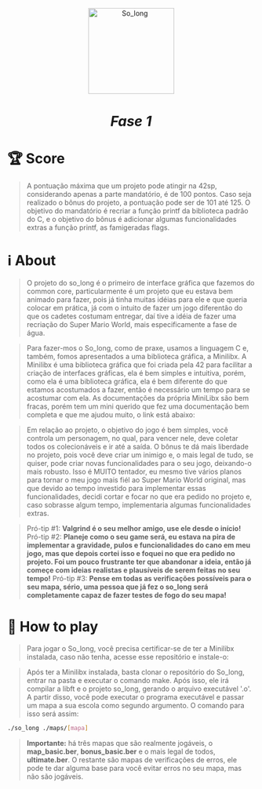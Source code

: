 <div align="center" >
  <img src="https://game.42sp.org.br/static/assets/achievements/so_longm.png" alt="So_long" width="175" height="175">
  <h1><i>Fase 1</h1></i>

</div>

# :trophy: Score
> A pontuação máxima que um projeto pode atingir na 42sp, considerando apenas a parte mandatório, é de 100 pontos. Caso seja realizado o bônus do projeto, a pontuação pode ser de 101 até 125. O objetivo do mandatório é recriar a função printf da biblioteca padrão do C, e o objetivo do bônus é adicionar algumas funcionalidades extras a função printf, as famigeradas flags.


# :information_source: About
> O projeto do so_long é o primeiro de interface gráfica que fazemos do common core, particularmente é um projeto que eu estava bem animado para fazer, pois já tinha muitas idéias para ele e que queria colocar em prática, já com o intuito de fazer um jogo diferentão do que os cadetes costumam entregar, daí tive a idéia de fazer uma recriação do Super Mario World, mais especificamente a fase de água.

> Para fazer-mos o So_long, como de praxe, usamos a linguagem C e, também, fomos apresentados a uma biblioteca gráfica, a Minilibx. A Minilibx é uma biblioteca gráfica que foi criada pela 42 para facilitar a criação de interfaces gráficas, ela é bem simples e intuitiva, porém, como ela é uma biblioteca gráfica, ela é bem diferente do que estamos acostumados a fazer, então é necessário um tempo para se acostumar com ela. As documentações da própria MiniLibx são bem fracas, porém tem um mini querido que fez uma documentação bem completa e que me ajudou muito, o link está abaixo:

> Em relação ao projeto, o objetivo do jogo é bem simples, você controla um personagem, no qual, para vencer nele, deve coletar todos os colecionáveis e ir até a saída. O bônus te dá mais liberdade no projeto, pois você deve criar um inimigo e, o mais legal de tudo, se quiser, pode criar novas funcionalidades para o seu jogo, deixando-o mais robusto. Isso é MUITO tentador, eu mesmo tive vários planos para tornar o meu jogo mais fiél ao Super Mario World original, mas que devido ao tempo investido para implementar essas funcionalidades, decidi cortar e focar no que era pedido no projeto e, caso sobrasse algum tempo, implementaria algumas funcionalidades extras.

> Pró-tip #1: **Valgrind é o seu melhor amigo, use ele desde o início!**
> Pró-tip #2: **Planeje como o seu game será, eu estava na pira de implementar a gravidade, pulos e funcionalidades do cano em meu jogo, mas que depois cortei isso e foquei no que era pedido no projeto. Foi um pouco frustrante ter que abandonar a ideia, então já começe com ideias realistas e plausíveis de serem feitas no seu tempo!**
> Pró-tip #3: **Pense em todas as verificações possíveis para o seu mapa, sério, uma pessoa que já fez o so_long será completamente capaz de fazer testes de fogo do seu mapa!**


# :test_tube: How to play
> Para jogar o So_long, você precisa certificar-se de ter a Minilibx instalada, caso não tenha, acesse esse repositório e instale-o:

> Após ter a Minilibx instalada, basta clonar o repositório do So_long, entrar na pasta e executar o comando make. Após isso, ele irá compilar a libft e o projeto so_long, gerando o arquivo executável '.o'. A partir disso, você pode executar o programa executável e passar um mapa a sua escola como segundo argumento. O comando para isso será assim:

```bash
./so_long ./maps/[mapa]
```

> **Importante:** há três mapas que são realmente jogáveis, o **map_basic.ber**, **bonus_basic.ber** e o mais legal de todos, **ultimate.ber**. O restante são mapas de verificações de erros, ele pode te dar alguma base para você evitar erros no seu mapa, mas não são jogáveis.  